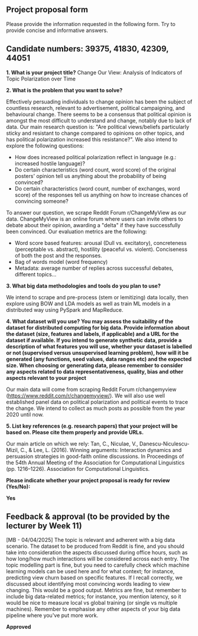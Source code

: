 ## Project proposal form

Please provide the information requested in the following form. Try to provide concise and informative answers.

## Candidate numbers: 39375, 41830, 42309, 44051

**1. What is your project title?**
Change Our View: Analysis of Indicators of Topic Polarization over Time  

**2. What is the problem that you want to solve?**

Effectively persuading individuals to change opinion has been the subject of countless research, relevant to advertisement, political campaigning, and behavioural change. There seems to be a consensus that political opinion is amongst the most difficult to understand and change, notably due to lack of data. Our main research question is: "Are political views/beliefs particularly sticky and resistant to change compared to opinions on other topics, and has political polarization increased this resistance?". 
We also intend to explore the following questions: 
* How does increased political polarization reflect in language (e.g.: increased hostile language)?
* Do certain characteristics (word count, word score) of the original posters' opinion tell us anything about the probability of being convinced? 
* Do certain characteristics (word count, number of exchanges, word score) of the responses tell us anything on how to increase chances of convincing someone? 

To answer our question, we scrape Reddit Forum r/ChangeMyView as our data. ChangeMyView is an online forum where users can invite others to debate about their opinion, awarding a "delta" if they have successfully been convinced. 
Our evaluation metrics are the following: 
* Word score based features: arousal (Dull vs. excitatory), concreteness (perceptable vs. abstract), hostility (peaceful vs. violent). 
Conciseness of both the post and the responses.
* Bag of words model (word frequency)
* Metadata: average number of replies across successful debates, different topics... 


**3. What big data methodologies and tools do you plan to use?**

We intend to scrape and pre-process (stem or lemitizing) data locally, then explore using BOW and LDA models as well as train ML models in a distributed way using PySpark and MapReduce. 

**4. What dataset will you use? You may assess the suitability of the dataset for distributed computing for big data. Provide information about the dataset (size, features and labels, if applicable) and a URL for the dataset if available. If you intend to generate synthetic data, provide a description of what features you will use, whether your dataset is labelled or not (supervised versus unsupervised learning problem), how will it be generated (any functions, seed values, data ranges etc) and the expected size. When choosing or generating data, please remember to consider any aspects related to data representativeness, quality, bias and other aspects relevant to your project**

Our main data will come from scraping Reddit Forum r/changemyview (https://www.reddit.com/r/changemyview/). We will also use well established panel data on political polarization and political events to trace the change. We intend to collect as much posts as possible from the year 2020 until now. 

<characteristics of synthetic datasets>

**5. List key references (e.g. research papers) that your project will be based on. Please cite them properly and provide URLs.**

Our main article on which we rely: Tan, C., Niculae, V., Danescu-Niculescu-Mizil, C., & Lee, L. (2016). Winning arguments: Interaction dynamics and persuasion strategies in good-faith online discussions. In Proceedings of the 54th Annual Meeting of the Association for Computational Linguistics (pp. 1216–1226). Association for Computational Linguistics.

**Please indicate whether your project proposal is ready for review (Yes/No):**

**Yes**

## Feedback & approval (to be provided by the lecturer by Week 11)

[MB - 04/04/2025] The topic is relevant and adherent with a big data scenario. The dataset to be produced from Reddit is fine, and you should take into consideration the aspects discussed during office hours, such as how long/how much interactions will be considered across each entry. The topic modelling part is fine, but you need to carefully check which machine learning models can be used here and for what context; for instance, predicting view churn based on specific features. If I recall correctly, we discussed about identifying most convincing words leading to view changing. This would be a good output. Metrics are fine, but remember to include big data-related metrics; for instance, you mention latency, so it would be nice to measure local vs global training (or single vs multiple machines). Remember to emphasise any other aspects of your big data pipeline where you've put more work. 

**Approved**
 

 
